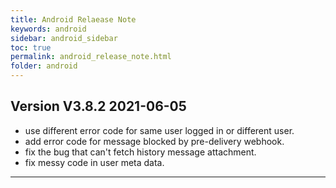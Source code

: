```yaml
---
title: Android Relaease Note
keywords: android
sidebar: android_sidebar
toc: true
permalink: android_release_note.html
folder: android
---
```


## Version V3.8.2 2021-06-05

  * use different error code for same user logged in or different user.
  * add error code for message blocked by pre-delivery webhook.
  * fix the bug that can't fetch history message attachment. 
  * fix messy code in user meta data.

------------------------------------------------------------------------
